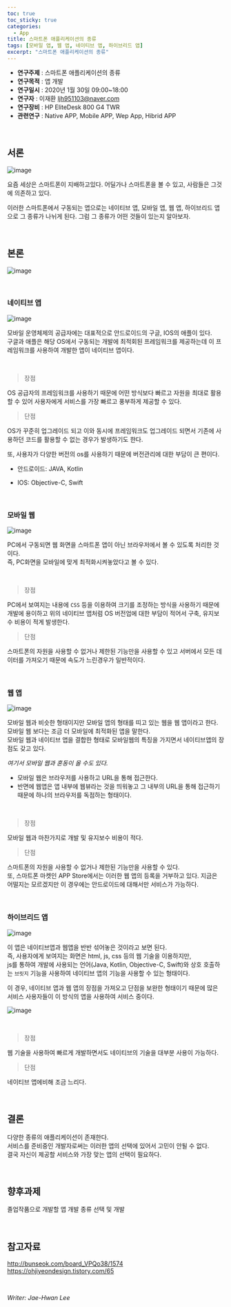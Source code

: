 ```yaml
---	
toc: true
toc_sticky: true
categories:
  - App
title: 스마트폰 애플리케이션의 종류	
tags: [모바일 앱, 웹 앱, 네이티브 앱, 하이브리드 앱]	
excerpt: "스마트폰 애플리케이션의 종류"
---
```


* **연구주제** : 스마트폰 애플리케이션의 종류	
* **연구목적** : 앱 개발	
* **연구일시** : 2020년 1월 30일 09:00~18:00	
* **연구자** : 이재환 <ljh951103@naver.com>	
* **연구장비** : HP EliteDesk 800 G4 TWR	
* **관련연구** : Native APP, Mobile APP, Wep App, Hibrid APP	

<br/>	

## 서론	

![image](https://user-images.githubusercontent.com/57826388/73718892-1f416280-4761-11ea-93b0-77eb953256af.png)	

요즘 세상은 스마트폰이 지배하고있다. 어딜가나 스마트폰을 볼 수 있고, 사람들은 그것에 의존하고 있다.  	

이러한 스마트폰에서 구동되는 앱으로는 네이티브 앱, 모바일 앱, 웹 앱, 하이브리드 앱으로 그 종류가 나뉘게 된다. 그럼 그 종류가 어떤 것들이 있는지 알아보자.	

<br/>	

## 본론	

![image](https://user-images.githubusercontent.com/57826388/73719033-7f380900-4761-11ea-8e83-586d8d5ed0cc.png)	

<br/>	

### **네이티브 앱**	

![image](https://user-images.githubusercontent.com/57826388/73719904-0f774d80-4764-11ea-970a-28e700ed62bf.png)	

모바일 운영체제의 공급자에는 대표적으로 안드로이드의 구글, IOS의 애플이 있다.  	
구글과 애플은 해당 OS에서 구동되는 개발에 최적회된 프레임워크를 제공하는데 이 프레임워크를 사용하여 개발한 앱이 네이티브 앱이다.	

<br/>	

> 장점	

OS 공급자의 프레임워크를 사용하기 때문에 어떤 방식보다 빠르고 자원을 최대로 활용할 수 있어 사용자에게 서비스를 가장 빠르고 풍부하게 제공할 수 있다.	

> 단점	

OS가 꾸준히 업그레이드 되고 이와 동시에 프레임워크도 업그레이드 되면서 기존에 사용하던 코드를 활용할 수 없는 경우가 발생하기도 한다.  	

또, 사용자가 다양한 버전의 os를 사용하기 때문에 버전관리에 대한 부담이 큰 편이다.	

- 안드로이드: JAVA, Kotlin	

- IOS: Objective-C, Swift	

<br/>	

### **모바일 웹**	

![image](https://user-images.githubusercontent.com/57826388/73720032-59f8ca00-4764-11ea-8a28-0f65368db23b.png)	


PC에서 구동되면 웹 화면을 스마트폰 앱이 아닌 브라우저에서 볼 수 있도록 처리한 것이다.  	
즉, PC화면을 모바일에 맞게 최적화시켜놓았다고 볼 수 있다.	

<br/>	

>장점	

PC에서 보여지는 내용에 `CSS` 등을 이용하여 크기를 조정하는 방식을 사용하기 때문에 개발에 용이하고 위의 네이티브 앱처럼 OS 버전업에 대한 부담이 적어서 구축, 유지보수 비용이 적게 발생한다.	

>단점	

스마트폰의 자원을 사용할 수 없거나 제한된 기능만을 사용할 수 있고 서버에서 모든 데이터를 가져오기 때문에 속도가 느린경우가 일반적이다.	

<br/>	

### **웹 앱**	

![image](https://user-images.githubusercontent.com/57826388/73720050-69781300-4764-11ea-9d2b-77dd55d257d9.png)	

모바일 웹과 비슷한 형태이지만 모바일 앱의 형태를 띠고 있는 웹을 웹 앱이라고 한다. 모바일 웹 보다는 조금 더 모바일에 최적화된 앱을 말한다.  	
모바일 웹과 네이티브 앱을 결합한 형태로 모바일웹의 특징을 가지면서 네이티브앱의 장점도 갖고 있다.	

*여기서 모바일 웹과 혼동이 올 수도 있다.*	

- 모바일 웹은 브라우저를 사용하고 URL을 통해 접근한다.	
- 반면에 웹앱은 앱 내부에 웹뷰라는 것을 띄워놓고 그 내부의 URL을 통해 접근하기 때문에 하나의 브라우저를 독점하는 형태이다.	

<br/>	

> 장점	

모바일 웹과 마찬가지로 개발 및 유지보수 비용이 적다.	

> 단점	

스마트폰의 자원을 사용할 수 없거나 제한된 기능만을 사용할 수 있다.   	
또, 스마트폰 마켓인 APP Store에서는 이러한 웹 앱의 등록을 거부하고 있다. 지금은 어떨지는 모르겠지만 이 경우에는 안드로이드에 대해서만 서비스가 가능하다.	

<br/>	

### **하이브리드 앱**	

![image](https://user-images.githubusercontent.com/57826388/73720274-e3a89780-4764-11ea-888b-7783dc961a81.png)	

이 앱은 네이티브앱과 웹앱을 반반 섞어놓은 것이라고 보면 된다.  	
즉, 사용자에게 보여지는 화면은 html, js, css 등의 웹 기술을 이용하지만,  	
js를 통하여 개발에 사용되는 언어(Java, Kotlin, Objective-C, Swift)와 상호 호출하는 `브릿지` 기능을 사용하여 네이티브 앱의 기능을 사용할 수 있는 형태이다.  	

이 경우, 네이티브 앱과 웹 앱의 장점을 가져오고 단점을 보완한 형태이기 때문에 많은 서비스 사용자들이 이 방식의 앱을 사용하여 서비스 중이다.	

![image](https://user-images.githubusercontent.com/57826388/73720151-a6dca080-4764-11ea-8e01-cd5437bf4947.png)	

<br/>	

> 장점	

웹 기술을 사용하여 빠르게 개발하면서도 네이티브의 기술을 대부분 사용이 가능하다.	

> 단점	

네이티브 앱에비해 조금 느리다.	

<br/>	

## 결론	

다양한 종류의 애플리케이션이 존재한다.  	
서비스를 준비중인 개발자로써는 이러한 앱의 선택에 있어서 고민이 안될 수 없다.  	
결국 자신이 제공할 서비스와 가장 맞는 앱의 선택이 필요하다.	

<br/>	

## 향후과제	

졸업작품으로 개발할 앱 개발 종류 선택 및 개발	

<br/>	

## 참고자료	

<http://bunseok.com/board_VPQo38/1574>  
<https://ohjiyeondesign.tistory.com/65>	

<br/>	

*Writer: Jae-Hwan Lee*